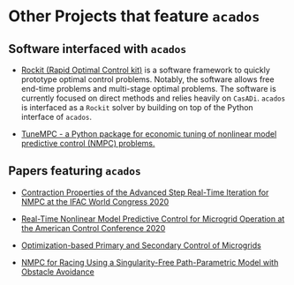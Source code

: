 <!-- # Publications and Projects that feature `acados`. -->
# Other Projects that feature `acados`

## Software interfaced with `acados`
- [Rockit (Rapid Optimal Control kit)](https://gitlab.kuleuven.be/meco-software/rockit)
is a software framework to quickly prototype optimal control problems.
Notably, the software allows free end-time problems and multi-stage optimal problems.
The software is currently focused on direct methods and relies heavily on `CasADi`.
`acados` is interfaced as a `Rockit` solver by building on top of the Python interface of `acados`.

- [TuneMPC - a Python package for economic tuning of nonlinear model predictive control (NMPC) problems.](https://github.com/jdeschut/tunempc/)


## Papers featuring `acados`
- [Contraction Properties of the Advanced Step Real-Time Iteration for NMPC at the IFAC World Congress 2020](https://cdn.syscop.de/publications/Nurkanovic2020b.pdf)

- [Real-Time Nonlinear Model Predictive Control for Microgrid Operation at the American Control Conference 2020](https://cdn.syscop.de/publications/Nurkanovic2020a.pdf)

- [Optimization-based Primary and Secondary Control of Microgrids](https://www.researchgate.net/profile/Armin_Nurkanovic/publication/341622767_Optimization-based_Primary_and_Secondary_Control_of_Microgrids/links/5f10519a299bf1e548ba5e77/Optimization-based-Primary-and-Secondary-Control-of-Microgrids.pdf)


- [NMPC for Racing Using a Singularity-Free Path-Parametric Model with Obstacle Avoidance](https://cdn.syscop.de/publications/Kloeser2020.pdf)


<!-- ## Projects using `acados` -->

